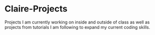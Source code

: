 # Claire-Projects
Projects I am currently working on inside and outside of class as well as projects from tutorials I am following to expand my current coding skills. 
